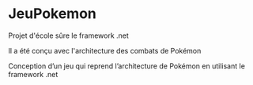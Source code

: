 # JeuPokemon

Projet d'école sûre le framework .net 

Il a été conçu avec l'architecture des combats de Pokémon 

Conception d’un jeu qui reprend l’architecture de Pokémon en utilisant le framework .net
